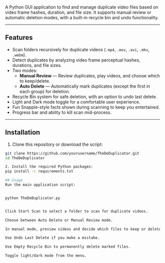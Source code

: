 A Python GUI application to find and manage duplicate video files based on video frame hashes, duration, and file size. It supports manual review or automatic deletion modes, with a built-in recycle bin and undo functionality.

---

## Features

- Scan folders recursively for duplicate videos (`.mp4`, `.mov`, `.avi`, `.mkv`, `.webm`).
- Detect duplicates by analyzing video frame perceptual hashes, durations, and file sizes.
- Two modes:
  - **Manual Review** — Review duplicates, play videos, and choose which to keep/delete.
  - **Auto Delete** — Automatically mark duplicates (except the first in each group) for deletion.
- Recycle Bin system for safe deletion, with an option to undo last delete.
- Light and Dark mode toggle for a comfortable user experience.
- Fun Snapple-style facts shown during scanning to keep you entertained.
- Progress bar and ability to kill scan mid-process.

---
## Installation

1. Clone this repository or download the script:

```bash
git clone https://github.com/yourusername/TheDeDuplicator.git
cd TheDeDuplicator

2. Install the required Python packages:
pip install -r requirements.txt

## Usage
Run the main application script:


python TheDeDuplicator.py


Click Start Scan to select a folder to scan for duplicate videos.

Choose between Auto Delete or Manual Review mode.

In manual mode, preview videos and decide which files to keep or delete.

Use Undo Last Delete if you make a mistake.

Use Empty Recycle Bin to permanently delete marked files.

Toggle light/dark mode from the menu.
